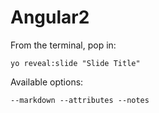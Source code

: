
# Angular2

From the terminal, pop in:

  ```yo reveal:slide "Slide Title"```

Available options:

 ```--markdown --attributes --notes```
